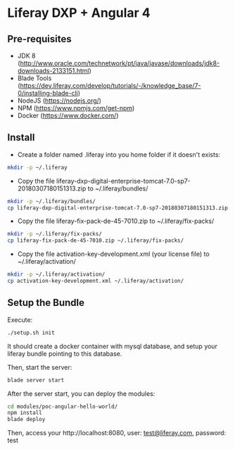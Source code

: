 # Liferay DXP + Angular 4

## Pre-requisites

* JDK 8 (http://www.oracle.com/technetwork/pt/java/javase/downloads/jdk8-downloads-2133151.html)
* Blade Tools (https://dev.liferay.com/develop/tutorials/-/knowledge_base/7-0/installing-blade-cli)
* NodeJS (https://nodejs.org/)
* NPM (https://www.npmjs.com/get-npm)
* Docker (https://www.docker.com/)

## Install

* Create a folder named .liferay into you home folder if it doesn't exists:

```bash
mkdir -p ~/.liferay
```

* Copy the file liferay-dxp-digital-enterprise-tomcat-7.0-sp7-20180307180151313.zip to ~/.liferay/bundles/

```bash
mkdir -p ~/.liferay/bundles/
cp liferay-dxp-digital-enterprise-tomcat-7.0-sp7-20180307180151313.zip ~/.liferay/bundles/
```

* Copy the file liferay-fix-pack-de-45-7010.zip to ~/.liferay/fix-packs/

```bash
mkdir -p ~/.liferay/fix-packs/
cp liferay-fix-pack-de-45-7010.zip ~/.liferay/fix-packs/
```

* Copy the file activation-key-development.xml (your license file) to ~/.liferay/activation/

```bash
mkdir -p ~/.liferay/activation/
cp activation-key-development.xml ~/.liferay/activation/
```

## Setup the Bundle

Execute:

```bash
./setup.sh init
```

It should create a docker container with mysql database, and setup your liferay bundle pointing to this database.

Then, start the server:

```bash
blade server start
```

After the server start, you can deploy the modules:

```bash
cd modules/poc-angular-hello-world/
npm install
blade deploy
```

Then, access your http://localhost:8080, user: test@liferay.com, password: test